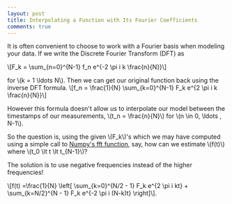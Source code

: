 ```yaml
---
layout: post
title: Interpolating a Function with Its Fourier Coefficients
comments: true
---
```

It is often convenient to choose to work with a Fourier basis when modeling your data.
If we write the Discrete Fourier Transform (DFT) as 

\\[F_k = \sum_{n=0}^{N-1} f_n e^{-2 \pi i k \frac{n}{N}}\\]

for \\(k = 1 \ldots N\\). Then we can get our original function back using the inverse DFT formula. 
\\[f_n = \frac{1}{N} \sum_{k=0}^{N-1} F_k e^{2 \pi i k \frac{n}{N}}\\]

However this formula doesn't allow us to interpolate our model between the timestamps of our measurements, 
\\(t_n = \frac{n}{N}\\) for \\(n \in 0, \ldots , N-1\\).

So the question is, using the given \\(F_k\\)'s which we may have computed using a simple 
call to [Numpy's fft function](http://docs.scipy.org/doc/numpy/reference/routines.fft.html), say, 
how can we estimate \\(f(t)\\) where \\(t_0 \lt t \lt t_{N-1}\\)?

The solution is to use negative frequencies instead of the higher frequencies!

\\[f(t) =\frac{1}{N} \left[ \sum_{k=0}^{N/2 - 1} F_k e^{2 \pi i kt} + \sum_{k=N/2}^{N - 1} F_k e^{-2 \pi i (N-k)t} \right]\\].
